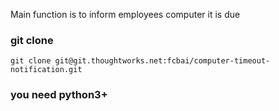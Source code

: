 Main function is to inform employees computer it is due

### git clone
`git clone git@git.thoughtworks.net:fcbai/computer-timeout-notification.git`

### you need python3+
